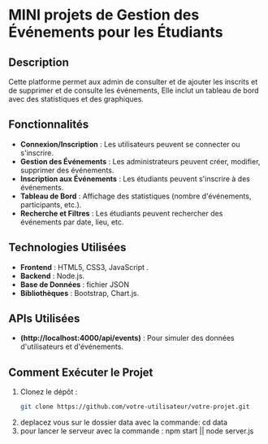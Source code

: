 
# MINI projets de Gestion des Événements pour les Étudiants

## Description
Cette platforme  permet aux admin  de consulter et de ajouter les inscrits et de supprimer et de consulte les  événements,  Elle inclut un tableau de bord avec des statistiques et des graphiques.

## Fonctionnalités
- **Connexion/Inscription** : Les utilisateurs peuvent se connecter ou s'inscrire.
- **Gestion des Événements** : Les administrateurs peuvent créer, modifier, supprimer des événements.
- **Inscription aux Événements** : Les étudiants peuvent s'inscrire à des événements.
- **Tableau de Bord** : Affichage des statistiques (nombre d'événements, participants, etc.).
- **Recherche et Filtres** : Les étudiants peuvent rechercher des événements par date, lieu, etc.

## Technologies Utilisées
- **Frontend** : HTML5, CSS3, JavaScript .
- **Backend** :  Node.js.
- **Base de Données** : fichier JSON
- **Bibliothèques** : Bootstrap, Chart.js.

## APIs Utilisées
- **(http://localhost:4000/api/events)** : Pour simuler des données d'utilisateurs et d'événements.

## Comment Exécuter le Projet
1. Clonez le dépôt :
   ```bash
   git clone https://github.com/votre-utilisateur/votre-projet.git
 2. deplacez vous sur le dossier data avec la commande: cd data 
 3. pour lancer le serveur avec la commande :  npm start || node server.js
  
